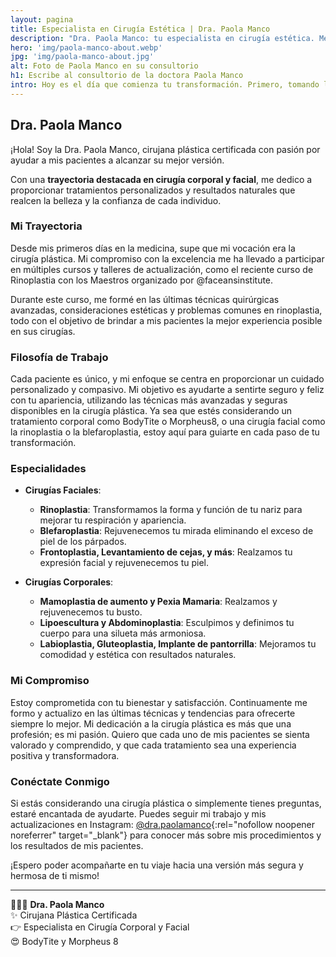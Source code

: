 ```yaml
---
layout: pagina
title: Especialista en Cirugía Estética | Dra. Paola Manco
description: "Dra. Paola Manco: tu especialista en cirugía estética. Mejora tu apariencia y confianza con procedimientos seguros. ¡Consulta gratis!"
hero: 'img/paola-manco-about.webp'
jpg: 'img/paola-manco-about.jpg'
alt: Foto de Paola Manco en su consultorio
h1: Escribe al consultorio de la doctora Paola Manco
intro: Hoy es el día que comienza tu transformación. Primero, tomando la decisión de escribir a mi WhatsApp. Y de los demás, te prometo que te acompañaré para que sea una experiencia muy linda. Espero tu mensaje.
---
```

## Dra. Paola Manco

¡Hola! Soy la Dra. Paola Manco, cirujana plástica certificada con pasión por ayudar a mis pacientes a alcanzar su mejor versión.

Con una **trayectoria destacada en cirugía corporal y facial**, me dedico a proporcionar tratamientos personalizados y resultados naturales que realcen la belleza y la confianza de cada individuo.

### Mi Trayectoria

Desde mis primeros días en la medicina, supe que mi vocación era la cirugía plástica. Mi compromiso con la excelencia me ha llevado a participar en múltiples cursos y talleres de actualización, como el reciente curso de Rinoplastia con los Maestros organizado por @faceansinstitute.

Durante este curso, me formé en las últimas técnicas quirúrgicas avanzadas, consideraciones estéticas y problemas comunes en rinoplastia, todo con el objetivo de brindar a mis pacientes la mejor experiencia posible en sus cirugías.

### Filosofía de Trabajo

Cada paciente es único, y mi enfoque se centra en proporcionar un cuidado personalizado y compasivo. Mi objetivo es ayudarte a sentirte seguro y feliz con tu apariencia, utilizando las técnicas más avanzadas y seguras disponibles en la cirugía plástica. Ya sea que estés considerando un tratamiento corporal como BodyTite o Morpheus8, o una cirugía facial como la rinoplastia o la blefaroplastia, estoy aquí para guiarte en cada paso de tu transformación.

### Especialidades

- **Cirugías Faciales**:
  - **Rinoplastia**: Transformamos la forma y función de tu nariz para mejorar tu respiración y apariencia.
  - **Blefaroplastia**: Rejuvenecemos tu mirada eliminando el exceso de piel de los párpados.
  - **Frontoplastia, Levantamiento de cejas, y más**: Realzamos tu expresión facial y rejuvenecemos tu piel.

- **Cirugías Corporales**: 
  - **Mamoplastia de aumento y Pexia Mamaria**: Realzamos y rejuvenecemos tu busto.
  - **Lipoescultura y Abdominoplastia**: Esculpimos y definimos tu cuerpo para una silueta más armoniosa.
  - **Labioplastia, Gluteoplastia, Implante de pantorrilla**: Mejoramos tu comodidad y estética con resultados naturales.

### Mi Compromiso

Estoy comprometida con tu bienestar y satisfacción. Continuamente me formo y actualizo en las últimas técnicas y tendencias para ofrecerte siempre lo mejor. Mi dedicación a la cirugía plástica es más que una profesión; es mi pasión. Quiero que cada uno de mis pacientes se sienta valorado y comprendido, y que cada tratamiento sea una experiencia positiva y transformadora.

### Conéctate Conmigo

Si estás considerando una cirugía plástica o simplemente tienes preguntas, estaré encantada de ayudarte. Puedes seguir mi trabajo y mis actualizaciones en Instagram: [@dra.paolamanco](https://www.instagram.com/dra.paolamanco){:rel="nofollow noopener noreferrer" target="_blank"} para conocer más sobre mis procedimientos y los resultados de mis pacientes.

¡Espero poder acompañarte en tu viaje hacia una versión más segura y hermosa de ti mismo!

---

👩🏻‍⚕️ **Dra. Paola Manco**  
✨ Cirujana Plástica Certificada  
👉 Especialista en Cirugía Corporal y Facial  
😍 BodyTite y Morpheus 8
